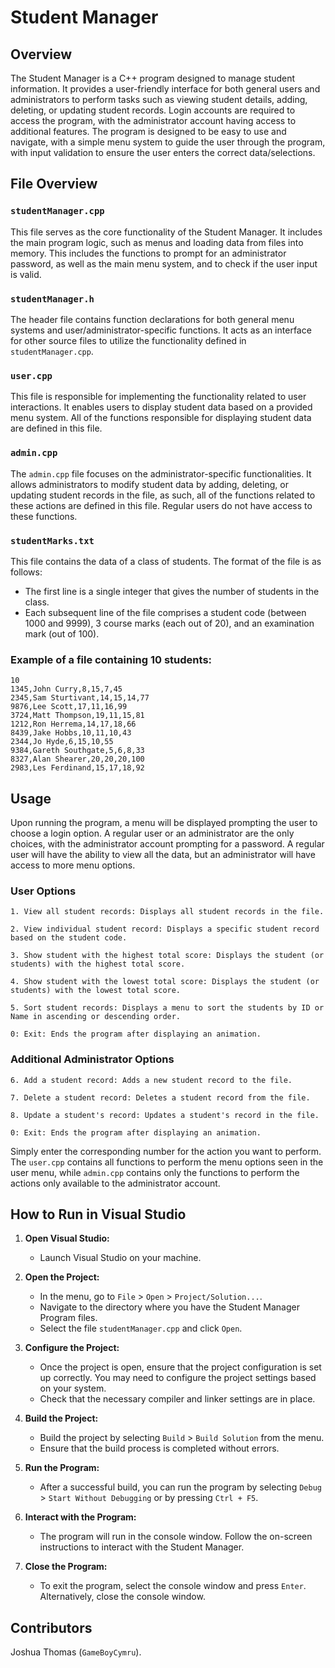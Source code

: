 # Student Manager

## Overview

The Student Manager is a C++ program designed to manage student information. It provides a user-friendly interface for both general users and administrators to perform tasks such as viewing student details, adding, deleting, or updating student records. Login accounts are required to access the program, with the administrator account having access to additional features. The program is designed to be easy to use and navigate, with a simple menu system to guide the user through the program, with input validation to ensure the user enters the correct data/selections.

## File Overview

### `studentManager.cpp`

This file serves as the core functionality of the Student Manager. It includes the main program logic, such as menus and loading data from files into memory. This includes the functions to prompt for an administrator password, as well as the main menu system, and to check if the user input is valid.

### `studentManager.h`

The header file contains function declarations for both general menu systems and user/administrator-specific functions. It acts as an interface for other source files to utilize the functionality defined in `studentManager.cpp`.

### `user.cpp`

This file is responsible for implementing the functionality related to user interactions. It enables users to display student data based on a provided menu system. All of the functions responsible for displaying student data are defined in this file.

### `admin.cpp`

The `admin.cpp` file focuses on the administrator-specific functionalities. It allows administrators to modify student data by adding, deleting, or updating student records in the file, as such, all of the functions related to these actions are defined in this file. Regular users do not have access to these functions.

### `studentMarks.txt`

This file contains the data of a class of students. The format of the file is as follows:
&nbsp;

- The first line is a single integer that gives the number of students in the class.
- Each subsequent line of the file comprises a student code (between 1000 and 9999), 3 course marks (each out of 20), and an examination mark (out of 100).

### Example of a file containing 10 students:

```
10
1345,John Curry,8,15,7,45
2345,Sam Sturtivant,14,15,14,77
9876,Lee Scott,17,11,16,99
3724,Matt Thompson,19,11,15,81
1212,Ron Herrema,14,17,18,66
8439,Jake Hobbs,10,11,10,43
2344,Jo Hyde,6,15,10,55
9384,Gareth Southgate,5,6,8,33
8327,Alan Shearer,20,20,20,100
2983,Les Ferdinand,15,17,18,92
```

## Usage
Upon running the program, a menu will be displayed prompting the user to choose a login option. A regular user or an administrator are the only choices, with the administrator account prompting for a password. A regular user will have the ability to view all the data, but an administrator will have access to more menu options.


### User Options

```
1. View all student records: Displays all student records in the file.

2. View individual student record: Displays a specific student record based on the student code.

3. Show student with the highest total score: Displays the student (or students) with the highest total score.

4. Show student with the lowest total score: Displays the student (or students) with the lowest total score.

5. Sort student records: Displays a menu to sort the students by ID or Name in ascending or descending order.

0: Exit: Ends the program after displaying an animation.
```

### Additional Administrator Options
```
6. Add a student record: Adds a new student record to the file.

7. Delete a student record: Deletes a student record from the file.

8. Update a student's record: Updates a student's record in the file.

0: Exit: Ends the program after displaying an animation.
```
Simply enter the corresponding number for the action you want to perform. The `user.cpp` contains all functions to perform the menu options seen in the user menu, while `admin.cpp` contains only the functions to perform the actions only available to the administrator account.

## How to Run in Visual Studio

1. **Open Visual Studio:**
   - Launch Visual Studio on your machine.

2. **Open the Project:**
   - In the menu, go to `File` > `Open` > `Project/Solution...`.
   - Navigate to the directory where you have the Student Manager Program files.
   - Select the file `studentManager.cpp` and click `Open`.

3. **Configure the Project:**
   - Once the project is open, ensure that the project configuration is set up correctly. You may need to configure the project settings based on your system.
   - Check that the necessary compiler and linker settings are in place.

4. **Build the Project:**
   - Build the project by selecting `Build` > `Build Solution` from the menu.
   - Ensure that the build process is completed without errors.

5. **Run the Program:**
   - After a successful build, you can run the program by selecting `Debug` > `Start Without Debugging` or by pressing `Ctrl + F5`.

6. **Interact with the Program:**
   - The program will run in the console window. Follow the on-screen instructions to interact with the Student Manager.

7. **Close the Program:**
   - To exit the program, select the console window and press `Enter`. Alternatively, close the console window.


## Contributors

Joshua Thomas (`GameBoyCymru`).
